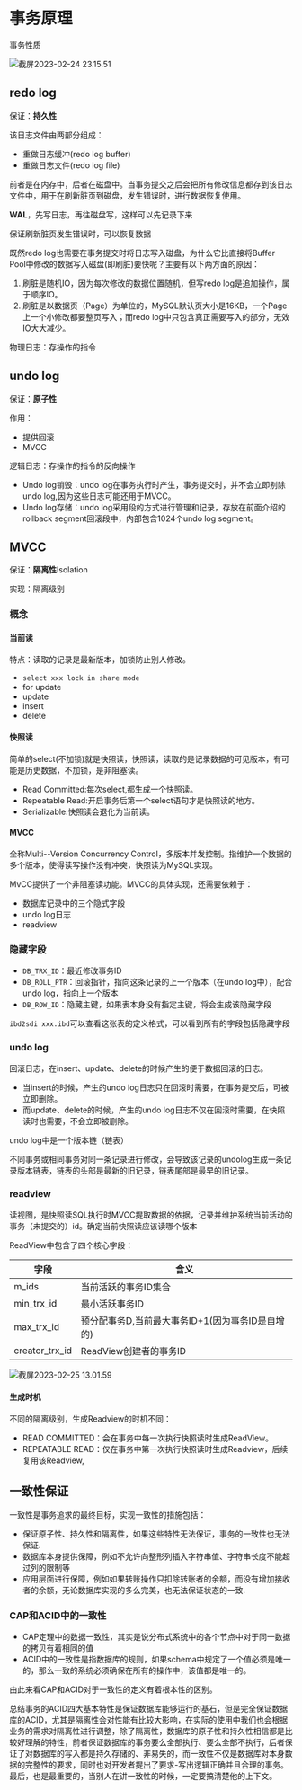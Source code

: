 # 事务原理

事务性质

![截屏2023-02-24 23.15.51](https://xingqiu-tuchuang-1256524210.cos.ap-shanghai.myqcloud.com/3978/%E6%88%AA%E5%B1%8F2023-02-24%2023.15.51.png)



## redo log

保证：**持久性**

该日志文件由两部分组成：

- 重做日志缓冲(redo log buffer)
- 重做日志文件(redo log file)

前者是在内存中，后者在磁盘中。当事务提交之后会把所有修改信息都存到该日志文件中，用于在刷新脏页到磁盘，发生错误时，进行数据恢复使用。

**WAL**，先写日志，再往磁盘写，这样可以先记录下来

保证刷新脏页发生错误时，可以恢复数据



既然redo log也需要在事务提交时将日志写入磁盘，为什么它比直接将Buffer Pool中修改的数据写入磁盘(即刷脏)要快呢？主要有以下两方面的原因：

1. 刷脏是随机IO，因为每次修改的数据位置随机，但写redo log是追加操作，属于顺序IO。
2. 刷脏是以数据页（Page）为单位的，MySQL默认页大小是16KB，一个Page上一个小修改都要整页写入；而redo log中只包含真正需要写入的部分，无效IO大大减少。
  

物理日志：存操作的指令



## undo log

保证：**原子性**

作用：

- 提供回滚
- MVCC



逻辑日志：存操作的指令的反向操作

- Undo log销毁：undo log在事务执行时产生，事务提交时，并不会立即别除undo log,因为这些日志可能还用于MVCC。
- Undo log存储：undo log采用段的方式进行管理和记录，存放在前面介绍的rollback segment回滚段中，内部包含1024个undo log segment。



## MVCC

保证：**隔离性**Isolation

实现：隔离级别

### 概念

#### 当前读

特点：读取的记录是最新版本，加锁防止别人修改。

- `select xxx lock in share mode`
- for update
- update
- insert
- delete

#### 快照读

简单的select(不加锁)就是快照读，快照读，读取的是记录数据的可见版本，有可能是历史数据，不加锁，是非阻塞读。

- Read Committed:每次select,都生成一个快照读。
- Repeatable Read:开启事务后第一个select语句才是快照读的地方。
- Serializable:快照读会退化为当前读。

#### MVCC

全称Multi--Version Concurrency Control，多版本并发控制。指维护一个数据的多个版本，使得读写操作没有冲突，快照读为MySQL实现。

MvCC提供了一个非阻塞读功能。MVCC的具体实现，还需要依赖于：

- 数据库记录中的三个隐式字段
- undo log日志
- readview



### 隐藏字段

- `DB_TRX_ID`：最近修改事务ID
- `DB_ROLL_PTR`：回滚指针，指向这条记录的上一个版本（在undo log中），配合undo log，指向上一个版本
- `DB_ROW_ID`：隐藏主键，如果表本身没有指定主键，将会生成该隐藏字段

`ibd2sdi xxx.ibd`可以查看这张表的定义格式，可以看到所有的字段包括隐藏字段



### undo log

回滚日志，在insert、update、delete的时候产生的便于数据回滚的日志。

- 当insert的时候，产生的undo log日志只在回滚时需要，在事务提交后，可被立即删除。
- 而update、delete的时候，产生的undo log日志不仅在回滚时需要，在快照读时也需要，不会立即被删除。



undo log中是一个版本链（链表）

不同事务或相同事务对同一条记录进行修改，会导致该记录的undolog生成一条记录版本链表，链表的头部是最新的旧记录，链表尾部是最早的旧记录。



### readview

读视图，是快照读SQL执行时MVCC提取数据的依据，记录并维护系统当前活动的事务（未提交的）id。确定当前快照读应该读哪个版本

ReadView中包含了四个核心字段：

| 字段           | 含义                                             |
| -------------- | ------------------------------------------------ |
| m_ids          | 当前活跃的事务ID集合                             |
| min_trx_id     | 最小活跃事务ID                                   |
| max_trx_id     | 预分配事务D,当前最大事务ID+1(因为事务ID是自增的) |
| creator_trx_id | ReadView创建者的事务ID                           |



![截屏2023-02-25 13.01.59](https://xingqiu-tuchuang-1256524210.cos.ap-shanghai.myqcloud.com/3978/%E6%88%AA%E5%B1%8F2023-02-25%2013.01.59.png)

#### 生成时机

不同的隔离级别，生成Readview的时机不同：

- READ COMMITTED：会在事务中每一次执行快照读时生成ReadView。
- REPEATABLE READ：仅在事务中第一次执行快照读时生成Readview，后续复用该Readview,





## 一致性保证

一致性是事务追求的最终目标，实现一致性的措施包括：

- 保证原子性、持久性和隔离性，如果这些特性无法保证，事务的一致性也无法保证.
- 数据库本身提供保障，例如不允许向整形列插入字符串值、字符串长度不能超过列的限制等
- 应用层面进行保障，例如如果转账操作只扣除转账者的余额，而没有增加接收者的余额，无论数据库实现的多么完美，也无法保证状态的一致.



### CAP和ACID中的一致性

- CAP定理中的数据一致性，其实是说分布式系统中的各个节点中对于同一数据的拷贝有着相同的值
- ACID中的一致性是指数据库的规则，如果schema中规定了一个值必须是唯一的，那么一致的系统必须确保在所有的操作中，该值都是唯一的。

由此来看CAP和ACID对于一致性的定义有着根本性的区别。



总结事务的ACID四大基本特性是保证数据库能够运行的基石，但是完全保证数据库的ACID，尤其是隔离性会对性能有比较大影响，在实际的使用中我们也会根据业务的需求对隔离性进行调整，除了隔离性，数据库的原子性和持久性相信都是比较好理解的特性，前者保证数据库的事务要么全部执行、要么全部不执行，后者保证了对数据库的写入都是持久存储的、非易失的，而一致性不仅是数据库对本身数据的完整性的要求，同时也对开发者提出了要求-写出逻辑正确并且合理的事务。最后，也是最重要的，当别人在讲一致性的时候，一定要搞清楚他的上下文。

